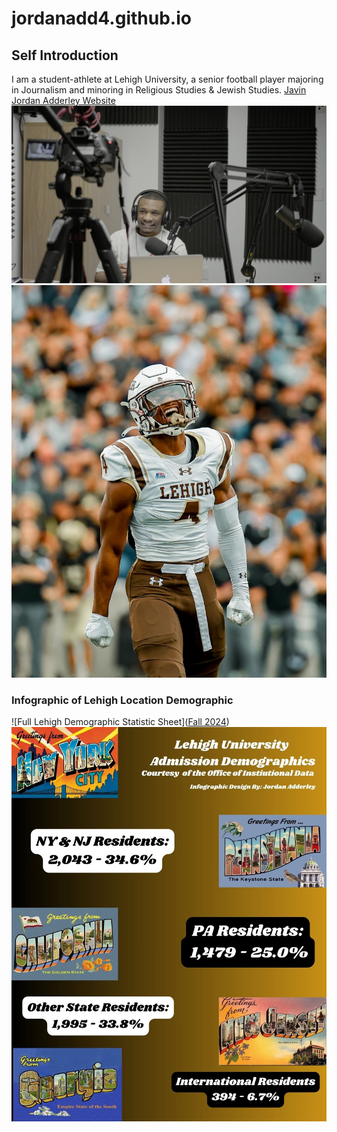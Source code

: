 # jordanadd4.github.io
## Self Introduction
I am a student-athlete at Lehigh University, a senior football player majoring in Journalism and minoring in Religious Studies & Jewish Studies.
[Javin Jordan Adderley Website](https://sites.google.com/lehigh.edu/javinjadderley/home)
![podcast pic](DSC07761.JPEG)
![FB PIC](https://github.com/jordanadd4/jordanadd4.github.io/blob/main/IMG_4706%202.JPG?raw=true)
### Infographic of Lehigh Location Demographic 
![Full Lehigh Demographic Statistic Sheet]([Fall 2024](https://data.lehigh.edu/university-profile#:~:text=Lehigh%20University%20Profile%3A-,Fall%202024,-Fall%202023)) 
![Infographic pic](https://github.com/jordanadd4/jordanadd4.github.io/blob/main/Lehigh%20University%20Admission%20Demographics%20(1).jpg) 
